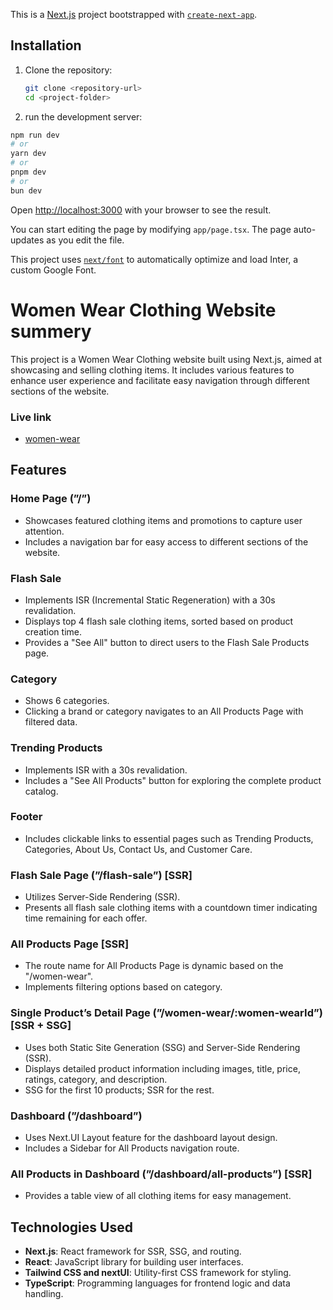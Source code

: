 This is a [Next.js](https://nextjs.org/) project bootstrapped with [`create-next-app`](https://github.com/vercel/next.js/tree/canary/packages/create-next-app).

## Installation

1. Clone the repository:

   ```bash
   git clone <repository-url>
   cd <project-folder>

   ```

2. run the development server:

```bash
npm run dev
# or
yarn dev
# or
pnpm dev
# or
bun dev
```

Open [http://localhost:3000](http://localhost:3000) with your browser to see the result.

You can start editing the page by modifying `app/page.tsx`. The page auto-updates as you edit the file.

This project uses [`next/font`](https://nextjs.org/docs/basic-features/font-optimization) to automatically optimize and load Inter, a custom Google Font.

# Women Wear Clothing Website summery

This project is a Women Wear Clothing website built using Next.js, aimed at showcasing and selling clothing items. It includes various features to enhance user experience and facilitate easy navigation through different sections of the website.

### Live link

- [women-wear](https://assignment-8-opal-zeta.vercel.app/)

## Features

### Home Page (”/”)

- Showcases featured clothing items and promotions to capture user attention.
- Includes a navigation bar for easy access to different sections of the website.

### Flash Sale

- Implements ISR (Incremental Static Regeneration) with a 30s revalidation.
- Displays top 4 flash sale clothing items, sorted based on product creation time.
- Provides a "See All" button to direct users to the Flash Sale Products page.

### Category

- Shows 6 categories.
- Clicking a brand or category navigates to an All Products Page with filtered data.

### Trending Products

- Implements ISR with a 30s revalidation.
- Includes a "See All Products" button for exploring the complete product catalog.

### Footer

- Includes clickable links to essential pages such as Trending Products, Categories, About Us, Contact Us, and Customer Care.

### Flash Sale Page (”/flash-sale”) [SSR]

- Utilizes Server-Side Rendering (SSR).
- Presents all flash sale clothing items with a countdown timer indicating time remaining for each offer.

### All Products Page [SSR]

- The route name for All Products Page is dynamic based on the "/women-wear".
- Implements filtering options based on category.

### Single Product’s Detail Page (”/women-wear/:women-wearId”) [SSR + SSG]

- Uses both Static Site Generation (SSG) and Server-Side Rendering (SSR).
- Displays detailed product information including images, title, price, ratings, category, and description.
- SSG for the first 10 products; SSR for the rest.

### Dashboard (”/dashboard”)

- Uses Next.UI Layout feature for the dashboard layout design.
- Includes a Sidebar for All Products navigation route.

### All Products in Dashboard (”/dashboard/all-products”) [SSR]

- Provides a table view of all clothing items for easy management.

## Technologies Used

- **Next.js**: React framework for SSR, SSG, and routing.
- **React**: JavaScript library for building user interfaces.
- **Tailwind CSS and nextUI**: Utility-first CSS framework for styling.
- **TypeScript**: Programming languages for frontend logic and data handling.

